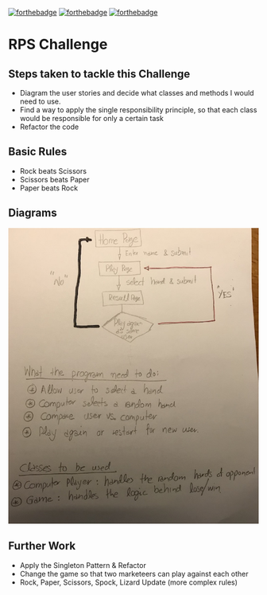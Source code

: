 [![forthebadge](http://forthebadge.com/images/badges/made-with-ruby.svg)](http://forthebadge.com)
[![forthebadge](http://forthebadge.com/images/badges/uses-html.svg)](http://forthebadge.com)
[![forthebadge](http://forthebadge.com/images/badges/uses-git.svg)](http://forthebadge.com)



# RPS Challenge

## Steps taken to tackle this Challenge
- Diagram the user stories and decide what classes and methods I would need to use.
- Find a way to apply the single responsibility principle, so that each class would be responsible for only a certain task
- Refactor the code

## Basic Rules

- Rock beats Scissors
- Scissors beats Paper
- Paper beats Rock

## Diagrams

![Flow Chart Diagram](./00_notes/diagrams.JPG)

## Further Work
- Apply the Singleton Pattern & Refactor
- Change the game so that two marketeers can play against each other
- Rock, Paper, Scissors, Spock, Lizard Update (more complex rules)
